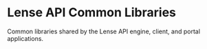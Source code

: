 # Lense API Common Libraries

Common libraries shared by the Lense API engine, client, and portal applications.
